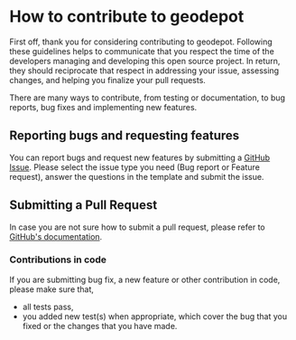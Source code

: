 # How to contribute to geodepot

First off, thank you for considering contributing to geodepot.
Following these guidelines helps to communicate that you respect the time of the developers managing and developing this open source project. In return, they should reciprocate that respect in addressing your issue, assessing changes, and helping you finalize your pull requests.

There are many ways to contribute, from testing or documentation, to bug reports, bug fixes and implementing new features.

## Reporting bugs and requesting features

You can report bugs and request new features by submitting a [GitHub Issue](https://github.com/3DGI/geodepot/issues).
Please select the issue type you need (Bug report or Feature request), answer the questions in the template and submit the issue.

## Submitting a Pull Request

In case you are not sure how to submit a pull request, please refer to [GitHub's documentation](https://docs.github.com/en/pull-requests/collaborating-with-pull-requests/proposing-changes-to-your-work-with-pull-requests/creating-a-pull-request).

### Contributions in code

If you are submitting bug fix, a new feature or other contribution in code, please make sure that,

- all tests pass,
- you added new test(s) when appropriate, which cover the bug that you fixed or the changes that you have made.

